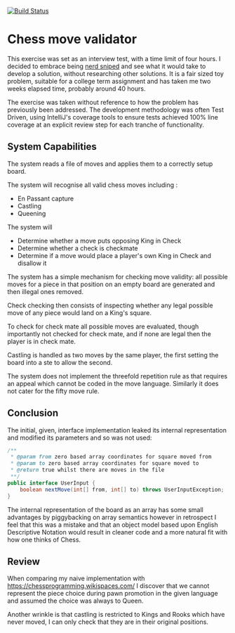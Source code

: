 [![Build Status](https://travis-ci.org/timp/chess.svg?branch=master)](https://travis-ci.org/timp/chess)
# Chess move validator

This exercise was set as an interview test, with a time limit of four hours.
I decided to embrace being [nerd sniped](https://xkcd.com/356/) and 
see what it would take to develop a solution, without researching other solutions.
It is a fair sized toy problem, suitable for a college term assignment and 
has taken me two weeks elapsed time, probably around 40 hours.

The exercise was taken without reference to how the problem 
has previously been addressed. The development methodology was 
often Test Driven, using IntelliJ's coverage tools to ensure tests 
achieved 100% line coverage at an explicit review step for each tranche 
of functionality.

## System Capabilities

The system reads a file of moves and applies them to a correctly setup board.

The system will recognise all valid chess moves including :
 - En Passant capture
 - Castling
 - Queening
 
The system will 
 - Determine whether a move puts opposing King in Check
 - Determine whether a check is checkmate
 - Determine if a move would place a player's own King in Check and disallow it

The system has a simple mechanism for checking move validity: 
all possible moves for a piece in that position on an empty board 
are generated and then illegal ones removed.

Check checking then consists of inspecting whether any legal possible move of any 
piece would land on a King's square.

To check for check mate all possible moves are evaluated, 
though importantly not checked for check mate, and if none 
are legal then the player is in check mate.  

Castling is handled as two moves by the same player, 
the first setting the board into a ste to allow the second. 

The system does not implement the threefold repetition rule as that requires an appeal which cannot be coded in the move language. 
Similarly it does not cater for the fifty move rule. 

## Conclusion
The initial, given, interface implementation leaked its internal representation 
and modified its parameters and so was not used: 

```java
/**
 * @param from zero based array coordinates for square moved from
 * @param to zero based array coordinates for square moved to
 * @return true whilst there are moves in the file
 **/
public interface UserInput {
    boolean nextMove(int[] from, int[] to) throws UserInputException;
}
```

The internal representation of the board as an array has some small 
advantages by piggybacking on array semantics however in retrospect 
I feel that this was a mistake and that an object model based upon 
English Descriptive Notation would result in cleaner code and a more 
natural fit with how one thinks of Chess. 

## Review 

When comparing my naive implementation with https://chessprogramming.wikispaces.com/ 
I discover that we cannot represent the piece choice during pawn promotion in 
the given language and assumed the choice was always to Queen.

Another wrinkle is that castling is restricted to Kings and Rooks which have never moved, 
I can only check that they are in their original positions.
 
